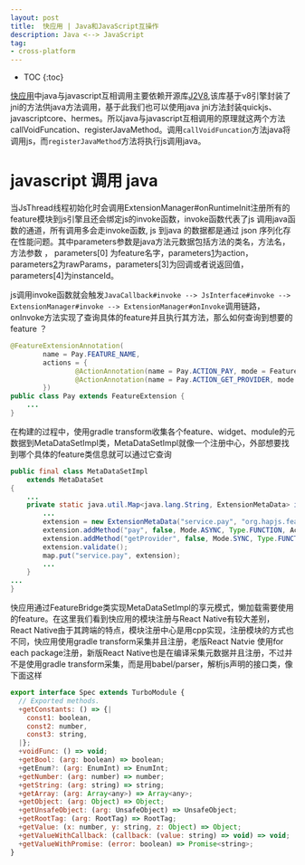 ```yaml
---
layout: post
title:  快应用 | Java和JavaScript互操作
description: Java <--> JavaScript
tag:
- cross-platform
---
```

* TOC
{:toc}

[快应用][1]中java与javascript互相调用主要依赖开源库[J2V8][2],该库基于v8引擎封装了jni的方法供java方法调用，基于此我们也可以使用java jni方法封装quickjs、javascriptcore、hermes。所以java与javascript互相调用的原理就这两个方法callVoidFuncation、registerJavaMethod。调用`callVoidFuncation`方法java将调用js，而`registerJavaMethod`方法将执行js调用java。


# javascript 调用 java

当JsThread线程初始化时会调用ExtensionManager#onRuntimeInit注册所有的feature模块到js引擎且还会绑定js的invoke函数，invoke函数代表了js 调用java函数的通道，所有调用多会走invoke函数, js 到java 的数据都是通过 json 序列化存在性能问题。其中parameters参数是java方法元数据包括方法的类名，方法名，方法参数 ， parameters[0] 为feature名字，parameters[1]为action，parameters[2]为rawParams，parameters[3]为回调或者说返回值，parameters[4]为instanceId。

js调用invoke函数就会触发`JavaCallback#invoke --> JsInterface#invoke --> ExtensionManager#invoke --> ExtensionManager#onInvoke`调用链路，onInvoke方法实现了查询具体的feature并且执行其方法，那么如何查询到想要的feature ？ 

```java
@FeatureExtensionAnnotation(
        name = Pay.FEATURE_NAME,
        actions = {
                @ActionAnnotation(name = Pay.ACTION_PAY, mode = FeatureExtension.Mode.ASYNC),
                @ActionAnnotation(name = Pay.ACTION_GET_PROVIDER, mode = FeatureExtension.Mode.SYNC)
        })
public class Pay extends FeatureExtension {
    ...
}
```

在构建的过程中，使用gradle transform收集各个feature、widget、module的元数据到MetaDataSetImpl类，MetaDataSetImpl就像一个注册中心，外部想要找到哪个具体的feature类信息就可以通过它查询

```java
public final class MetaDataSetImpl
    extends MetaDataSet
{
    ...
    private static java.util.Map<java.lang.String, ExtensionMetaData> initFeatureMetaData() {
        ...
        extension = new ExtensionMetaData("service.pay", "org.hapjs.features.service.pay.Pay");
        extension.addMethod("pay", false, Mode.ASYNC, Type.FUNCTION, Access.NONE, Normalize.JSON, Multiple.SINGLE, "", null, null);
        extension.addMethod("getProvider", false, Mode.SYNC, Type.FUNCTION, Access.NONE, Normalize.JSON, Multiple.SINGLE, "", null, null);
        extension.validate();
        map.put("service.pay", extension);
        ...
    }
...
}
```
快应用通过FeatureBridge类实现MetaDataSetImpl的享元模式，懒加载需要使用的feature。在这里我们看到快应用的模块注册与React Native有较大差别，React Native由于其跨端的特点，模块注册中心是用cpp实现，注册模块的方式也不同，快应用使用gradle transform采集并且注册，老版React Natvie 使用for each package注册，新版React Native也是在编译采集元数据并且注册，不过并不是使用gradle transform采集，而是用babel/parser，解析js声明的接口类，像下面这样

```javascript
export interface Spec extends TurboModule {
  // Exported methods.
  +getConstants: () => {|
    const1: boolean,
    const2: number,
    const3: string,
  |};
  +voidFunc: () => void;
  +getBool: (arg: boolean) => boolean;
  +getEnum?: (arg: EnumInt) => EnumInt;
  +getNumber: (arg: number) => number;
  +getString: (arg: string) => string;
  +getArray: (arg: Array<any>) => Array<any>;
  +getObject: (arg: Object) => Object;
  +getUnsafeObject: (arg: UnsafeObject) => UnsafeObject;
  +getRootTag: (arg: RootTag) => RootTag;
  +getValue: (x: number, y: string, z: Object) => Object;
  +getValueWithCallback: (callback: (value: string) => void) => void;
  +getValueWithPromise: (error: boolean) => Promise<string>;
}
```

[1]:https://github.com/hapjs-platform/hapjs
[2]:https://github.com/eclipsesource/J2V8
